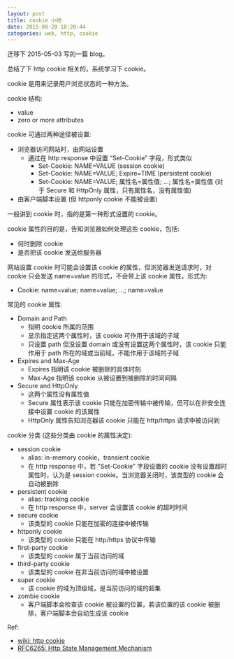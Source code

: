 ```yaml
---
layout: post
title: cookie 小结
date: 2015-09-20 18:20:44
categories: web, http, cookie
---
```

迁移下 2015-05-03 写的一篇 blog。

总结了下 http cookie 相关的，系统学习下 cookie。  

cookie 是用来记录用户浏览状态的一种方法。

cookie 结构:  

* value  
* zero or more attributes  

cookie 可通过两种途径被设置:  

* 浏览器访问网站时，由网站设置  
    * 通过在 http response 中设置 “Set-Cookie” 字段，形式类似  
        * Set-Cookie: NAME=VALUE     (session cookie)  
        * Set-Cookie: NAME=VALUE; Expire=TIME    (persistent cookie)  
        * Set-Cookie: NAME=VALUE; 属性名=属性值; …; 属性名=属性值 (对于 Secure 和 HttpOnly 属性，只有属性名，没有属性值)  
* 由客户端脚本设置 (但 httponly cookie 不能被设置)  

一般讲到 cookie 时，指的是第一种形式设置的 cookie。  

cookie 属性的目的是，告知浏览器如何处理这些 cookie，包括:  

* 何时删除 cookie  
* 是否把该 cookie 发送给服务器  

网站设置 cookie 时可能会设置该 cookie 的属性，但浏览器发送请求时，对 cookie 只会发送 name=value 的形式，不会带上该 cookie 属性，形式为:  

* Cookie: name=value; name=value; …; name=value  

常见的 cookie 属性:  

* Domain and Path  
    * 指明 cookie 所属的范围  
    * 显示指定这两个属性时，该 cookie 可作用于该域的子域  
    * 只设置 path 但没设置 domain 或没有设置这两个属性时，该 cookie 只能作用于 path 所在的域或当前域，不能作用于该域的子域  
* Expires and Max-Age  
    * Expires 指明该 cookie 被删除的具体时刻  
    * Max-Age 指明该 cookie 从被设置到被删除的时间间隔  
* Secure and HttpOnly  
    * 这两个属性没有属性值  
    * Secure 属性表示该 cookie 只能在加密传输中被传输，但可以在非安全连接中设置 cookie 的该属性  
    * HttpOnly 属性告知浏览器该 cookie 只能在 http/https 请求中被访问到  

cookie 分类 (这些分类由 cookie 的属性决定):  

* session cookie  
    * alias: in-memory cookie，transient cookie  
    * 在 http response 中，若 "Set-Cookie” 字段设置的 cookie 没有设置超时属性时，认为是 session cookie。当浏览器关闭时，该类型的 cookie 会自动被删除  
* persistent cookie  
    * alias: tracking cookie  
    * 在 http response 中，server 会设置该 cookie 的超时时间  
* secure cookie  
    * 该类型的 cookie 只能在加密的连接中被传输  
* httponly cookie  
    * 该类型的 cookie 只能在 http/https 协议中传输  
* first-party cookie  
    * 该类型的 cookie 属于当前访问的域  
* third-party cookie  
    * 该类型的 cookie 在非当前访问的域中被设置  
* super cookie  
    * 该 cookie 的域为顶级域，是当前访问的域的超集  
* zombie cookie  
    * 客户端脚本会检查该 cookie 被设置的位置，若该位置的该 cookie 被删除，客户端脚本会自动生成该 cookie  

Ref:  

* [wiki: http cookie][wiki: http cookie]  
* [RFC6265: Http State Management Mechanism][RFC6265: Http State Management Mechanism]  


[wiki: http cookie]: http://en.wikipedia.org/wiki/HTTP_cookie
[RFC6265: Http State Management Mechanism]: http://tools.ietf.org/html/rfc6265
